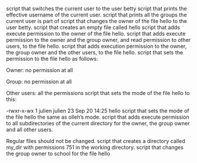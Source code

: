 script that switches the current user to the user betty
script that prints the effective username of the current user.
script that prints all the groups the current user is part of
script that changes the owner of the file hello to the user betty.
script that creates an empty file called hello
script that adds execute permission to the owner of the file hello.
script that adds execute permission to the owner and the group owner, and read permission to other users, to the file hello.
script that adds execution permission to the owner, the group owner and the other users, to the file hello.
script that sets the permission to the file hello as follows:



Owner: no permission at all

Group: no permission at all

Other users: all the permissions
script that sets the mode of the file hello to this:



-rwxr-x-wx 1 julien julien 23 Sep 20 14:25 hello
script that sets the mode of the file hello the same as olleh’s mode.
script that adds execute permission to all subdirectories of the current directory for the owner, the group owner and all other users.



Regular files should not be changed.
script that creates a directory called my_dir with permissions 751 in the working directory.
script that changes the group owner to school for the file hello
